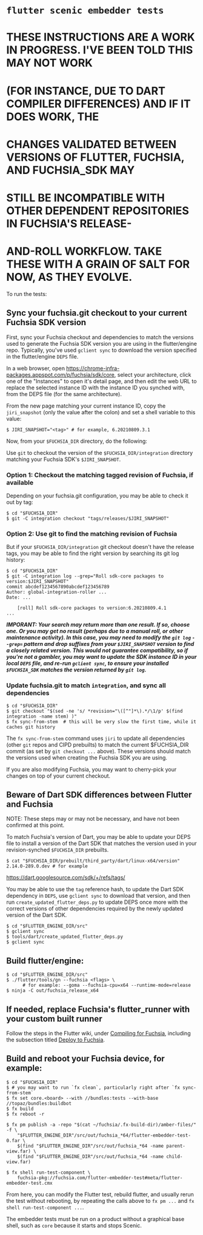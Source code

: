 # `flutter scenic embedder tests`

<!-- TODO(richkadel): FIX OR REMOVE INVALID INSTRUCTIONS
-->
# THESE INSTRUCTIONS ARE A WORK IN PROGRESS. I'VE BEEN TOLD THIS MAY NOT WORK
# (FOR INSTANCE, DUE TO DART COMPILER DIFFERENCES) AND IF IT DOES WORK, THE
# CHANGES VALIDATED BETWEEN VERSIONS OF FLUTTER, FUCHSIA, AND FUCHSIA_SDK MAY
# STILL BE INCOMPATIBLE WITH OTHER DEPENDENT REPOSITORIES IN FUCHSIA'S RELEASE-
# AND-ROLL WORKFLOW. TAKE THESE WITH A GRAIN OF SALT FOR NOW, AS THEY EVOLVE.

To run the tests:

## Sync your fuchsia.git checkout to your current Fuchsia SDK version

First, sync your Fuchsia checkout and dependencies to match the versions used
to generate the Fuchsia SDK version you are using in the flutter/engine repo.
Typically, you've used `gclient sync` to download the version specified in the
flutter/engine `DEPS` file.

In a web browser, open
https://chrome-infra-packages.appspot.com/p/fuchsia/sdk/core, select your
architecture, click one of the "Instances" to open it's detail page, and then
edit the web URL to replace the selected instance ID with the instance ID you
synched with, from the DEPS file (for the same architecture).

<!-- TODO(richkadel): after any flutter_update, it would be nice if we could
warn the user if DEPS was updated after a recent roll of a newer Fuchsia SDK?
-->

From the new page matching your current instance ID, copy the `jiri_snapshot`
(only the value after the colon) and set a shell variable to this value:

```shell
$ JIRI_SNAPSHOT="<tag>" # for example, 6.20210809.3.1
```

Now, from your `$FUCHSIA_DIR` directory, do the following:

Use `git` to checkout the version of the `$FUCHSIA_DIR/integration` directory
matching your Fuchsia SDK's `$JIRI_SNAPSHOT`.

### Option 1: Checkout the matching tagged revision of Fuchsia, if available

Depending on your fuchsia.git configuration, you may be able to check it out by
tag:

```shell
$ cd "$FUCHSIA_DIR"
$ git -C integration checkout "tags/releases/$JIRI_SNAPSHOT"
```

### Option 2: Use git to find the matching revision of Fuchsia

But if your `$FUCHSIA_DIR/integration` git checkout doesn't have the release
tags, you may be able to find the right version by searching its git log
history:

```shell
$ cd "$FUCHSIA_DIR"
$ git -C integration log --grep="Roll sdk-core packages to version:$JIRI_SNAPSHOT"
commit abcdef1234567890abcdef123456789
Author: global-integration-roller ...
Date: ...

    [roll] Roll sdk-core packages to version:6.20210809.4.1
...
```

***IMPORANT: Your search may return more than one result. If so, choose one. Or
you may get no result (perhaps due to a manual roll, or other maintenance
activity). In this case, you may need to modify the `git log` `--grep=` pattern
and drop suffixes from your `$JIRI_SNAPSHOT` version to find a closely related
version. This would not guarantee compatibility, so if you're not a gambler, you
may want to update the SDK instance ID in your local `DEPS` file, and re-run
`gclient sync`, to ensure your installed `$FUCHSIA_SDK` matches the version
returned by `git log`.***

### Update fuchsia.git to match `integration`, and sync all dependencies

```shell
$ cd "$FUCHSIA_DIR"
$ git checkout "$(sed -ne 's/ *revision="\([^"]*\).*/\1/p' $(find integration -name stem) )"
$ fx sync-from-stem  # this will be very slow the first time, while it caches git history
```

The `fx sync-from-stem` command uses `jiri` to update all dependencies (other
`git` repos and CIPD prebuilts) to match the current $FUCHSIA_DIR commit (as set
by `git checkout ...` above). These versions should match the versions used when
creating the Fuchsia SDK you are using.

If you are also modifying Fuchsia, you may want to cherry-pick your changes on
top of your current checkout.

## Beware of Dart SDK differences between Flutter and Fuchsia

NOTE: These steps may or may not be necessary, and have not been confirmed
at this point.

To match Fuchsia's version of Dart, you may be able to update your DEPS file to
install a version of the Dart SDK that matches the version used in your
revision-synched `$FUCHSIA_DIR` prebuilts.

```shell
$ cat "$FUCHSIA_DIR/prebuilt/third_party/dart/linux-x64/version"
2.14.0-289.0.dev # for example
```

https://dart.googlesource.com/sdk/+/refs/tags/<the version tag from above>

You may be able to use the `tag` reference hash, to update the Dart SDK
dependency in `DEPS`, use `gclient sync` to download that version, and then
run `create_updated_flutter_deps.py` to update DEPS once more with the correct
versions of other dependencies required by the newly updated version of the
Dart SDK.

```shell
$ cd "$FLUTTER_ENGINE_DIR/src"
$ gclient sync
$ tools/dart/create_updated_flutter_deps.py
$ gclient sync
```

## Build flutter/engine:

```shell
$ cd "$FLUTTER_ENGINE_DIR/src"
$ ./flutter/tools/gn --fuchsia <flags> \
      # for example: --goma --fuchsia-cpu=x64 --runtime-mode=release
$ ninja -C out/fuchsia_release_x64
```

## If needed, replace Fuchsia's flutter_runner with your custom built runner

Follow the steps in the Flutter wiki, under
[Compiling for Fuchsia](https://github.com/flutter/flutter/wiki/Compiling-the-engine#compiling-for-fuchsia),
including the subsection titled
[Deploy to Fuchsia](https://github.com/flutter/flutter/wiki/Compiling-the-engine#deploy-to-fuchsia).

## Build and reboot your Fuchsia device, for example:

```shell
$ cd "$FUCHSIA_DIR"
$ # you may want to run `fx clean`, particularly right after `fx sync-from-stem`
$ fx set core.<board> --with //bundles:tests --with-base //topaz/bundles:buildbot
$ fx build
$ fx reboot -r

$ fx pm publish -a -repo "$(cat ~/fuchsia/.fx-build-dir)/amber-files/" -f \
    "$FLUTTER_ENGINE_DIR"/src/out/fuchsia_*64/flutter-embedder-test-0.far \
    $(find "$FLUTTER_ENGINE_DIR"/src/out/fuchsia_*64 -name parent-view.far) \
    $(find "$FLUTTER_ENGINE_DIR"/src/out/fuchsia_*64 -name child-view.far)

$ fx shell run-test-component \
    fuchsia-pkg://fuchsia.com/flutter-embedder-test#meta/flutter-embedder-test.cmx
```

From here, you can modify the Flutter test, rebuild flutter, and usually rerun the test without
rebooting, by repeating the calls above to `fx pm ...` and `fx shell run-test-component ...`.

The embedder tests must be run on a product without a graphical base shell,
such as `core` because it starts and stops Scenic.

